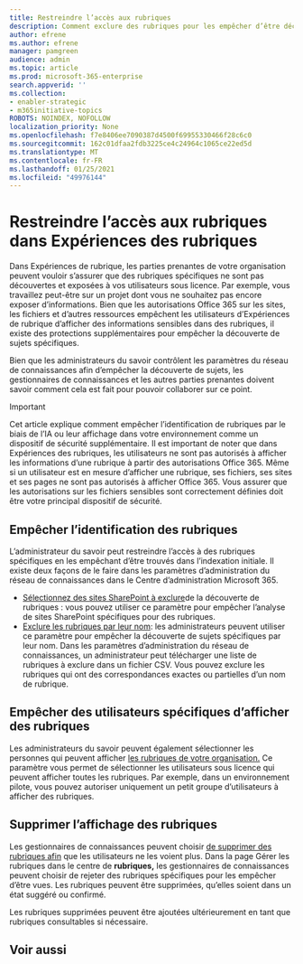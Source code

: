 ```yaml
---
title: Restreindre l’accès aux rubriques
description: Comment exclure des rubriques pour les empêcher d’être découvertes.
author: efrene
ms.author: efrene
manager: pamgreen
audience: admin
ms.topic: article
ms.prod: microsoft-365-enterprise
search.appverid: ''
ms.collection:
- enabler-strategic
- m365initiative-topics
ROBOTS: NOINDEX, NOFOLLOW
localization_priority: None
ms.openlocfilehash: f7e8406ee7090387d4500f69955330466f28c6c0
ms.sourcegitcommit: 162c01dfaa2fdb3225ce4c24964c1065ce22ed5d
ms.translationtype: MT
ms.contentlocale: fr-FR
ms.lasthandoff: 01/25/2021
ms.locfileid: "49976144"
---
```

# <a name="restrict-access-to-topics-in-topic-experiences"></a>Restreindre l’accès aux rubriques dans Expériences des rubriques

Dans Expériences de rubrique, les parties prenantes de votre organisation peuvent vouloir s’assurer que des rubriques spécifiques ne sont pas découvertes et exposées à vos utilisateurs sous licence. Par exemple, vous travaillez peut-être sur un projet dont vous ne souhaitez pas encore exposer d’informations. Bien que les autorisations Office 365 sur les sites, les fichiers et d’autres ressources empêchent les utilisateurs d’Expériences de rubrique d’afficher des informations sensibles dans des rubriques, il existe des protections supplémentaires pour empêcher la découverte de sujets spécifiques.

Bien que les administrateurs du savoir contrôlent les paramètres du réseau de connaissances afin d’empêcher la découverte de sujets, les gestionnaires de connaissances et les autres parties prenantes doivent savoir comment cela est fait pour pouvoir collaborer sur ce point.

> [!Important] 
> Cet article explique comment empêcher l’identification de rubriques par le biais de l’IA ou leur affichage dans votre environnement comme un dispositif de sécurité supplémentaire. Il est important de noter que dans Expériences des rubriques, les utilisateurs ne sont pas autorisés à afficher les informations d’une rubrique à partir des autorisations Office 365. Même si un utilisateur est en mesure d’afficher une rubrique, ses fichiers, ses sites et ses pages ne sont pas autorisés à afficher Office 365. Vous assurer que les autorisations sur les fichiers sensibles sont correctement définies doit être votre principal dispositif de sécurité.

## <a name="prevent-topics-from-being-identified"></a>Empêcher l’identification des rubriques

L’administrateur du savoir peut restreindre l’accès à des rubriques spécifiques en les empêchant d’être trouvés dans l’indexation initiale. Il existe deux façons de le faire dans les paramètres d’administration du réseau de connaissances dans le Centre d’administration Microsoft 365.
 
- [Sélectionnez des sites SharePoint à exclure](https://docs.microsoft.com/microsoft-365/knowledge/topic-experiences-discovery#select-sharepoint-topic-sources)de la découverte de rubriques : vous pouvez utiliser ce paramètre pour empêcher l’analyse de sites SharePoint spécifiques pour des rubriques.
- [Exclure les rubriques par leur nom](https://docs.microsoft.com/microsoft-365/knowledge/topic-experiences-discovery#exclude-topics-by-name): les administrateurs peuvent utiliser ce paramètre pour empêcher la découverte de sujets spécifiques par leur nom. Dans les paramètres d’administration du réseau de connaissances, un administrateur peut télécharger une liste de rubriques à exclure dans un fichier CSV. Vous pouvez exclure les rubriques qui ont des correspondances exactes ou partielles d’un nom de rubrique.

## <a name="prevent-topics-from-being-viewed-by-specific-users"></a>Empêcher des utilisateurs spécifiques d’afficher des rubriques

Les administrateurs du savoir peuvent également sélectionner les personnes qui peuvent afficher [les rubriques de votre organisation.](https://docs.microsoft.com/microsoft-365/knowledge/topic-experiences-knowledge-rules) Ce paramètre vous permet de sélectionner les utilisateurs sous licence qui peuvent afficher toutes les rubriques. Par exemple, dans un environnement pilote, vous pouvez autoriser uniquement un petit groupe d’utilisateurs à afficher des rubriques.

## <a name="remove-topics-from-being-viewed"></a>Supprimer l’affichage des rubriques

Les gestionnaires de connaissances peuvent choisir [de supprimer des rubriques afin](https://docs.microsoft.com/microsoft-365/knowledge/manage-topics) que les utilisateurs ne les voient plus. Dans la page Gérer les rubriques dans le centre de **rubriques,** les gestionnaires de connaissances peuvent choisir de rejeter des rubriques spécifiques pour les empêcher d’être vues. Les rubriques peuvent être supprimées, qu’elles soient dans un état suggéré ou confirmé.

Les rubriques supprimées peuvent être ajoutées ultérieurement en tant que rubriques consultables si nécessaire. 


## <a name="see-also"></a>Voir aussi



  






